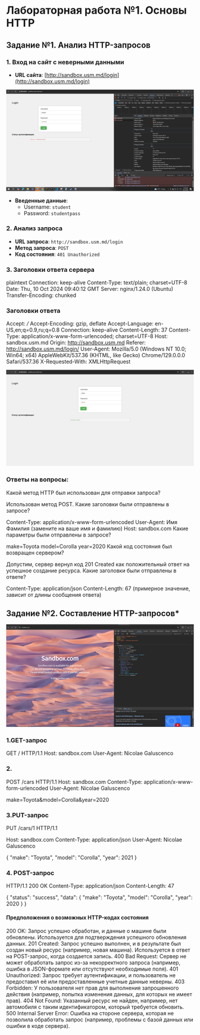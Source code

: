 # Лабораторная работа №1. Основы HTTP



## Задание №1. Анализ HTTP-запросов

### 1. Вход на сайт с неверными данными

- **URL сайта**: [http://sandbox.usm.md/login](http://sandbox.usm.md/login)

![11 ](img/11.JPG)
- **Введенные данные**:
  - Username: `student`
  - Password: `studentpass`

### 2. Анализ запроса

- **URL запроса**: `http://sandbox.usm.md/login`
- **Метод запроса**: `POST`
- **Код состояния**: `401 Unauthorized`

### 3. Заголовки ответа сервера

plaintext
Connection: keep-alive
Content-Type: text/plain; charset=UTF-8
Date: Thu, 10 Oct 2024 09:40:12 GMT
Server: nginx/1.24.0 (Ubuntu)
Transfer-Encoding: chunked

### Заголовки ответа 

Accept: */*
Accept-Encoding: gzip, deflate
Accept-Language: en-US,en;q=0.9,ru;q=0.8
Connection: keep-alive
Content-Length: 37
Content-Type: application/x-www-form-urlencoded; charset=UTF-8
Host: sandbox.usm.md
Origin: http://sandbox.usm.md
Referer: http://sandbox.usm.md/login/
User-Agent: Mozilla/5.0 (Windows NT 10.0; Win64; x64) AppleWebKit/537.36 (KHTML, like Gecko) Chrome/129.0.0.0 Safari/537.36
X-Requested-With: XMLHttpRequest

![1 ](img/1.jpg)


### Ответы на вопросы:
Какой метод HTTP был использован для отправки запроса?

Использован метод POST.
Какие заголовки были отправлены в запросе?

Content-Type: application/x-www-form-urlencoded
User-Agent: Имя Фамилия (замените на ваше имя и фамилию)
Host: sandbox.com
Какие параметры были отправлены в запросе?

make=Toyota
model=Corolla
year=2020
Какой код состояния был возвращен сервером?

Допустим, сервер вернул код 201 Created как положительный ответ на успешное создание ресурса.
Какие заголовки были отправлены в ответе?

Content-Type: application/json
Content-Length: 67 (примерное значение, зависит от длины сообщения ответа)


## Задание №2. Составление HTTP-запросов*

![4 ](img/4.jpg)

### 1.GET-запрос
GET / HTTP/1.1
Host: sandbox.com
User-Agent: Nicolae Galuscenco

### 2.
POST /cars HTTP/1.1
Host: sandbox.com
Content-Type: application/x-www-form-urlencoded
User-Agent: Nicolae Galuscenco

make=Toyota&model=Corolla&year=2020

### 3.PUT-запрос 
PUT /cars/1 HTTP/1.1

Host: sandbox.com
Content-Type: application/json
User-Agent: Nicolae Galuscenco

{
  "make": "Toyota",
  "model": "Corolla",
  "year": 2021
}


### 4. POST-запрос
HTTP/1.1 200 OK
Content-Type: application/json
Content-Length: 47

{
  "status": "success",
  "data": {
    "make": "Toyota",
    "model": "Corolla",
    "year": 2020
  }
}


#### Предположения о возможных HTTP-кодах состояния
200 OK: Запрос успешно обработан, и данные о машине были обновлены. Используется для подтверждения успешного обновления данных.
201 Created: Запрос успешно выполнен, и в результате был создан новый ресурс (например, новая машина). Используется в ответ на POST-запрос, когда создается запись.
400 Bad Request: Сервер не может обработать запрос из-за некорректного запроса (например, ошибка в JSON-формате или отсутствуют необходимые поля).
401 Unauthorized: Запрос требует аутентификации, и пользователь не предоставил её или предоставленные учетные данные неверны.
403 Forbidden: У пользователя нет прав для выполнения запрошенного действия (например, попытка изменения данных, для которых не имеет прав).
404 Not Found: Указанный ресурс не найден, например, нет автомобиля с таким идентификатором, который требуется обновить.
500 Internal Server Error: Ошибка на стороне сервера, которая не позволила обработать запрос (например, проблемы с базой данных или ошибки в коде сервера).









